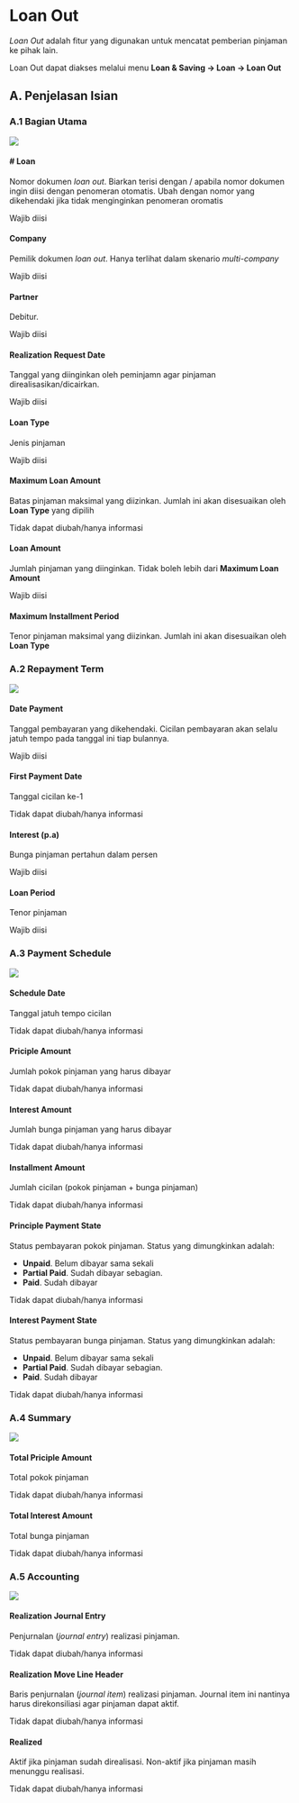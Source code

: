 # Loan Out

*Loan Out* adalah fitur yang digunakan untuk mencatat pemberian pinjaman ke pihak lain.

Loan Out dapat diakses melalui menu **Loan & Saving -> Loan -> Loan Out**

## A. Penjelasan Isian

### A.1 Bagian Utama

![](../img/penjelasan-field-loan-out-header.png)

#### <a name="field-name"># Loan</a>

Nomor dokumen *loan out*. Biarkan terisi dengan / apabila nomor dokumen ingin diisi
dengan penomeran otomatis. Ubah dengan nomor yang dikehendaki jika tidak menginginkan
penomeran oromatis

Wajib diisi

#### <a name="field-company">Company</a>

Pemilik dokumen *loan out*. Hanya terlihat dalam skenario *multi-company*

Wajib diisi

#### <a name="field-partner">Partner</a>

Debitur.

Wajib diisi

#### <a name="field-realization-request-date">Realization Request Date</a>

Tanggal yang diinginkan oleh peminjamn agar pinjaman direalisasikan/dicairkan.

Wajib diisi

#### <a name="field-type">Loan Type</a>

Jenis pinjaman

Wajib diisi

#### <a name="field-maximum-loan-amount">Maximum Loan Amount</a>

Batas pinjaman maksimal yang diizinkan. Jumlah ini akan disesuaikan oleh **Loan Type**
yang dipilih

Tidak dapat diubah/hanya informasi

#### <a name="field-loan-amount">Loan Amount</a>

Jumlah pinjaman yang diinginkan. Tidak boleh lebih dari **Maximum Loan Amount**

Wajib diisi

#### <a name="field-maximum-installment-period">Maximum Installment Period</a>

Tenor pinjaman maksimal yang diizinkan. Jumlah ini akan disesuaikan oleh **Loan Type**

### A.2 Repayment Term

![](../img/penjelasan-field-loan-out-repayment-term.png)

#### <a name="field-date-payment">Date Payment</a>

Tanggal pembayaran yang dikehendaki. Cicilan pembayaran akan selalu jatuh tempo
pada tanggal ini tiap bulannya.

Wajib diisi

#### <a name="field-first-payment-date">First Payment Date</a>

Tanggal cicilan ke-1

Tidak dapat diubah/hanya informasi

#### <a name="field-interest">Interest (p.a)</a>

Bunga pinjaman pertahun dalam persen

Wajib diisi

#### <a name="field-name">Loan Period</a>

Tenor pinjaman

Wajib diisi

### A.3 Payment Schedule

![](../img/penjelasan-field-loan-out-jadwal-pembayaran.png)

#### <a name="field-schedule-date">Schedule Date</a>

Tanggal jatuh tempo cicilan

Tidak dapat diubah/hanya informasi

#### <a name="field-principle-amount">Priciple Amount</a>

Jumlah pokok pinjaman yang harus dibayar

Tidak dapat diubah/hanya informasi

#### <a name="field-interest-amount">Interest Amount</a>

Jumlah bunga pinjaman yang harus dibayar

Tidak dapat diubah/hanya informasi

#### <a name="field-installment-amount">Installment Amount</a>

Jumlah cicilan (pokok pinjaman + bunga pinjaman)

Tidak dapat diubah/hanya informasi

#### <a name="field-principle-payment-state">Principle Payment State</a>

Status pembayaran pokok pinjaman. Status yang dimungkinkan adalah:

* **Unpaid**. Belum dibayar sama sekali
* **Partial Paid**. Sudah dibayar sebagian.
* **Paid**. Sudah dibayar

Tidak dapat diubah/hanya informasi

#### <a name="field-interest-payment-state">Interest Payment State</a>

Status pembayaran bunga pinjaman. Status yang dimungkinkan adalah:

* **Unpaid**. Belum dibayar sama sekali
* **Partial Paid**. Sudah dibayar sebagian.
* **Paid**. Sudah dibayar

Tidak dapat diubah/hanya informasi

### A.4 Summary

![](../img/penjelasan-field-loan-out-total.png)

#### <a name="field-total-principle-amount">Total Priciple Amount</a>

Total pokok pinjaman

Tidak dapat diubah/hanya informasi

#### <a name="field-total-interest-amount">Total Interest Amount</a>

Total bunga pinjaman

Tidak dapat diubah/hanya informasi

### A.5 Accounting

![](../img/penjelasan-field-loan-out-tab-accounting.png)

#### <a name="field-realization-journal-entry">Realization Journal Entry</a>

Penjurnalan (*journal entry*) realizasi pinjaman.

Tidak dapat diubah/hanya informasi

#### <a name="field-realization-move-line-header">Realization Move Line Header</a>

Baris penjurnalan (*journal item*) realizasi pinjaman. Journal item ini nantinya harus direkonsiliasi
agar pinjaman dapat aktif.

Tidak dapat diubah/hanya informasi

#### <a name="field-realized">Realized</a>

Aktif jika pinjaman sudah direalisasi. Non-aktif jika pinjaman masih menunggu realisasi.

Tidak dapat diubah/hanya informasi
